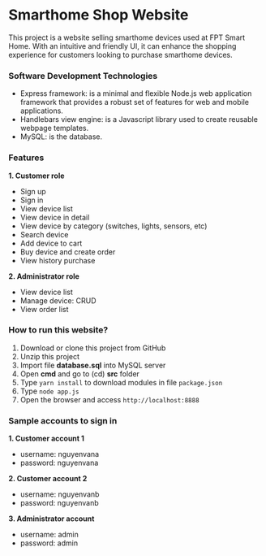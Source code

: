# Smarthome Shop Website
This project is a website selling smarthome devices used at FPT Smart Home. With an intuitive and friendly UI, it can enhance the shopping experience for customers looking to purchase smarthome devices.

### Software Development Technologies
- Express framework: is a minimal and flexible Node.js web application framework that provides a robust set of features for web and mobile applications.
- Handlebars view engine: is a Javascript library used to create reusable webpage templates.
- MySQL: is the database.

### Features
**1. Customer role**
- Sign up
- Sign in
- View device list
- View device in detail
- View device by category (switches, lights, sensors, etc)
- Search device
- Add device to cart
- Buy device and create order
- View history purchase
  
**2. Administrator role**
- View device list
- Manage device: CRUD
- View order list

### How to run this website?
1. Download or clone this project from GitHub
2. Unzip this project
3. Import file **database.sql** into MySQL server
4. Open **cmd** and go to (cd) **src** folder 
5. Type `yarn install` to download modules in file `package.json`
6. Type `node app.js`
7. Open the browser and access `http://localhost:8888`

### Sample accounts to sign in
**1. Customer account 1**
- username: nguyenvana
- password: nguyenvana

**2. Customer account 2**
- username: nguyenvanb
- password: nguyenvanb
  
**3. Administrator account**
- username: admin
- password: admin